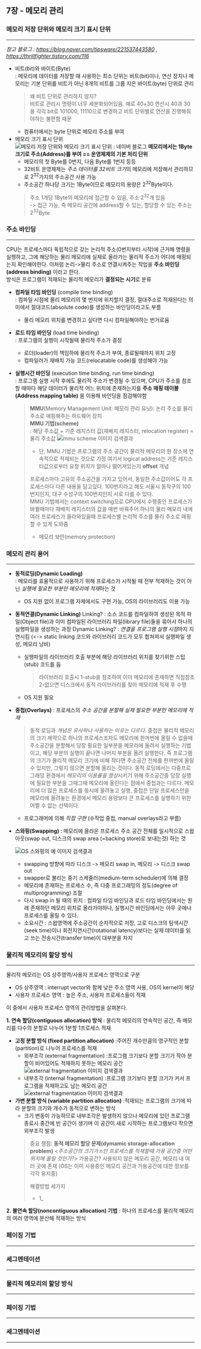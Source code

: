 ## 7장 - 메모리 관리

### 메모리 저장 단위와 메모리 크기 표시 단위
---
*참고 블로그 : https://blog.naver.com/tipsware/221537443580 , https://thrillfighter.tistory.com/116*
- 비트(bit)와 바이트(Byte)  
: 메모리에 데이터를 저장할 때 사용하는 최소 단위는 비트(bit)이나, 연산 장치나 메모리는 기본 단위를 비트가 아닌 8개의 비트를 그룹 지은 바이트(byte) 단위로 관리
  > 왜 비트 단위로 관리하지 않지?  
    비트로 관리시 명령이 너무 세분화되어있음. 예로 40+30 연산시 40과 30을 각각 bit로 101000, 11110으로 변경하고 비트 단위별로 연산을 진행해줘야하는 불편함 때문
  - 컴퓨터에서는 byte 단위로 메모리 주소를 부여
- 메모리 크기 표시 단위
![메모리 저장 단위와 메모리 크기 표시 단위 : 네이버 블로그](https://lh3.googleusercontent.com/proxy/hJeWGc5qoTPUDJq6S0-cu9iEH8BU2voihOHAn0SA5UgtXz7qdBJbR3iucQtyydGBvcO0Rii1CdAILMZtEnQbwpMNQrrqSIqnyKg37rWWhnnd9AtxVRObp8UwIkQ3C_btXHXZCKXNyL68muGCIlQjKjWMawalMcv9RF9cCV4Gi2ysTWFmMJq-JhhZx1FQ96QSWlJG4a68ccgE0tAm62wpPGfSGTPJbxuXzYHqL451cIcUQlbR_dj5j4dfybruAps28zfIQ1N_KjpSmSszvDj0GfTnx6Ta9xjBoeZGmZxfQ3gb61U9kxlNEHSN)
  **메모리에서는 1Byte 크기로 주소(Address)를 부여 == 운영체제의 기본 처리 단위**  
    - 메모리의 첫 Byte를 0번지, 다음 Byte를 1번지 등등
    - 32비트 운영체제는 *주소 데이터를 32비트 크기*의 메모리에 저장해서 관리하므로 $2^32$가지의 주소공간 사용 가능
    - 주소공간 하나당 크기는 1Byte이므로 메모리의 용량은 $2^32$Byte이다.
    > 주소 1개당 1Byte의 메모리에 접근할 수 있음, 주소 $2^32$개 있음  
    -> 접근 가능, 즉 메모리 공간에 address할 수 있는, 할당할 수 있는 주소는 $2^32$Byte
### 주소 바인딩
---
CPU는 프로세스마다 독립적으로 갖는 논리적 주소(0번지부터 시작)에 근거해 명령을 실행하고, 그에 해당하는 물리 메모리에 실제로 올라가는 물리적 주소가 어디에 매핑되는지 확인해야한다. 이처럼 논리->물리 주소로 연결시켜주는 작업을 **주소 바인딩(address binding)** 이라고 한다.    
방식은 프로그램이 적재되는 물리적 메모리가 **결정되는 시기**로 분류 
 - **컴파일 타임 바인딩** (compile time binding)  
 : 컴파일 시점에 물리 메모리의 몇 번지에 위치할지 결정, 절대주소로 적재된다는 의미에서 절대코드(absolute code)를 생성하는 바인딩이라고도 부름
   - 물리 메모리 위치를 변경하고 싶다면 다시 컴파일해야하는 번거로움

 - **로드 타임 바인딩** (load time binding)  
 : 프로그램의 실행이 시작될때 물리적 주소가 결정
   - 로더(loader)의 책임하에 물리적 주소가 부여, 종료될때까지 위치 고정
   - 컴파일러가 재배치 가능 코드(relocatable code)를 생성해야 가능
 - **실행시간 바인딩** (execution time binding, run time binding)  
: 프로그램 실행 시작 후에도 물리적 주소가 변경될 수 있으며, CPU가 주소를 참조할 때마다 해당 데이터가 물리적 어느 위치에 존재하는지를 **주소 매핑 테이블(Address mapping table)** 을 이용해 바인딩을 점검해야함
   > **MMU**(Memory Management Unit: 메모리 관리 유닛): 논리 주소를 물리 주소로 매핑해주는 하드웨어 장치  
   **MMU 기법(scheme)**  
   : 해당 주소값 + 기준 레지스터 값(재배치 레지스터, relocation register) = 물리 주소값
    ![mmu scheme 이미지 검색결과](https://img1.daumcdn.net/thumb/R800x0/?scode=mtistory2&fname=https%3A%2F%2Ft1.daumcdn.net%2Fcfile%2Ftistory%2F2134D4355752F6AB1D)
    >  - 단, MMU 기법은 프로그램의 주소 공간이 물리적 메모리의 한 장소에 연속적으로 적재되는 것으로 가정
    > 여기서 logical address는 기준 레지스터값으로부터 요청 위치가 얼마나 떨어져있는지 **offset** 개념
    >
    > 프로세스마다 고유의 주소공간을 가지고 있어서, 동일한 주소값이어도 각 프로세스마다 다른 내용을 담고있다. 100번지라고 해도 서울시 동작구의 100번지인지, 대구 수성구의 100번지인지 서로 다를 수 있다.  
    MMU 기법에서는 context switching으로 CPU에서 수행중인 프로세스가 바뀔때마다 재배치 레지스터의 값을 매번 바꿔주어 하나의 물리 메모리 내에 여러 프로세스가 올라와있을때 프로세스별 논리적 주소를 
    물리 주소로 매핑할 수 있게 도와줌  
    >- 메모리 보안(memory protection)

### 메모리 관리 용어
---
- **동적로딩(Dynamic Loading)**  
 : 메모리를 효율적으로 사용하기 위해 프로세스가 시작될 때 전부 적재하는 것이 아닌 *실행에 필요한 부분만 메모리에 적재*하는 것
     - OS 지원 없이 프로그램 자체에서도 구현 가능, OS의 라이브러리도 이용 가능
- **동적연결(Dynamic Linking)**
  Linking? : 소스 코드를 컴파일하여 생성된 목적 파일(Object file)과 이미 컴파일된 라이브러리 파일(library file)들을 묶어서 하나의 실행파일을 생성하는 과정
  Dynamic Linking? : *연결을 프로그램 실행 시점*까지 지연시킴 (<-> static linking  코드와 라이브러리 코드가 모두 합쳐져서 실행파일 생성, 메모리 낭비)
    -  실행파일의 라이브러리 호출 부분에 해당 라이브러리 위치를 찾기위한 스텁(stub) 코드를 둠
       > 라이브러리 호출시
       > 1-stub을 참조하여 이미 메모리에 존재하면 직접참조
       > 2-없으면 디스크에서 동적 라이브러리를 찾아 메모리에 적재 후 수행
     - OS 지원 필요
- **중첩(Overlays)**
  : 프로세스의 *주소 공간을 분할해 실제 필요한 부분만 메모리에 적재*
   > 동적 로딩과 *개념은 유사하나 사용하는 이유는 다르다.*
   > 중첩은 물리적 메모리의 크기 제약으로 하나의 프로세스조차도 메모리에 한꺼번에 올릴 수 없을때 주소공간을 분할해서 당장 필요한 일부분을 메모리에 올려서 실행하는 기법이고, 해당 부분의 실행이 끝나면 나머지 부분을 올려 실행한다. 즉 프로그램의 크기가 물리적 메모리 크기에 비해 작다면 주소공간 전체를 한꺼번에 올릴 수 있지만, 그렇지 않으면 분할해 올리는 것이다.
   > 동적 로딩에서는 다중프로그래밍 환경에서 *메모리의 이용률을 향상*시키기 위해 주소공간중 당장 실행에 필요한 부분을 그때그때 메모리에 올린다는 점에서 중첩과는 다르다. 메모리에 더 많은 프로세스를 동시에 올려놓고 실행, 중첩은 단일 프로세스만을 메모리에 올려놓는 환경에서 메모리 용량보다 큰 프로세스를 실행하기 위한 어쩔 수 없는 선택이다.
   - 프로그래머에 의해 *직접 구현* (수작업 중첩, manual overlays라고 부름)
  
- **스와핑(Swapping)**
: 메모리에 올라온 프로세스 주소 공간 전체를 일시적으로 스왑아웃(swap out, 디스크의 swap area (=backing store)로 보내는것) 하는 것  
    
    ![OS 스와핑의 예 이미지 검색결과](https://img1.daumcdn.net/thumb/R720x0.q80/?scode=mtistory2&fname=http%3A%2F%2Fcfile29.uf.tistory.com%2Fimage%2F99D56D385C74261A04E7B6)
  - swapping 방향에 따라 디스크 -> 메모리 swap in, 메모리 -> 디스크 swap out
  - swapper로 불리는 중기 스케줄러(medium-term scheduler)에 의해 결정
  - 메모리에 존재하는 프로세스 수, 즉 다중 프로그래밍의 정도(degree of multiprogramming) 조절
  - 다시 swap in 될 때의 위치 
   : 컴파일 타임 바인딩과 로드 타임 바인딩에서는 원래 존재하던 메모리 위치로 올라가야하나, 실행시간 바인딩에서는 아무 곳에나 프로세스를 올릴 수 있다.
  - 소요시간
   : 스왑영역에 주소공간이 순차적으로 저장, 고로 디스크의 탐색시간(seek time)이나 회전지연시간(rotational latency)보다는 실제 데이터를 읽고 쓰는 전송시간(transfer time)이 대부분을 차지
	  

### 물리적 메모리의 할당 방식
---
물리적 메모리는 OS 상주영역/사용자 프로세스 영역으로 구분
 - OS 상주영역
   : interrupt vector와 함께 낮은 주소 영역 사용, OS의 kernel이 해당
 - 사용자 프로세스 영역
   : 높은 주소, 사용자 프로세스들이 적재
   
이 중에서 사용자 프로세스 영역의 관리방법을 살펴본다.  

**1.  연속 할당(contiguous allocation) 방식**
: 물리적 메모리의 연속적인 공간, 즉 메모리를 다수의 분할로 나누어 1분할 1프로세스 적재
  - **고정 분할 방식 (fixed partition allocation)**
    :주어진 개수만큼의 영구적인 분할(partition)로 나누어 프로세스를 적재
       - 외부조각 (external fragmentation)
         :프로그램 크기보다 분할 크기가 작아 분할이 비어있어도 적재하지 못하는 메모리 공간
        ![external fragmentation 이미지 검색결과](https://prepinsta.com/wp-content/uploads/2019/01/External-Fragmentation.png)
       - 내부조각 (internal fragmentation)
         :프로그램 크기보다 분할 크기가 커서 프로그램을 적재하고도 남는 메모리 공간
        ![external fragmentation 이미지 검색결과](https://prepinsta.com/wp-content/uploads/2019/01/Internal-Fragmentation.png)
  - **가변 분할 방식 (variable partition allocation)**
  :적재되는 프로그램의 크기에 따라 분할의 크기와 개수가 동적으로 변하는 방식
    - 크기 변동이 가능하므로 내부조각은 발생하지 않으나 메모리에 있던 프로그램 종료시 중간에 빈 공간이 생기며 이 공간이 새로 시작하는 프로그램보다 작으면 외부조각 발생
    >중요 쟁점: **동적 메모리 할당 문제(dymamic storage-allocation problem)**
     <*주소공간의 크기가 n인 프로세스를 적재할때 가용 공간중 어떤 위치에 올릴 것인가?*>
     가용공간? 사용되지 않은 메모리 공간, 메모리 내 여러 곳에 존재
     (OS는 이미 사용중인 메모리 공간과 가용공간에 대한 정보를 각각 유지중)
     >
     >해결방법 세가지
     > - 1_
     
 **2.  불연속 할당(noncontiguous allocation) 기법**
: 하나의 프로세스를 물리적 메모리의 여러 영역에 분산해 적재하는 방식
### 페이징 기법
---
### 세그멘테이션
---

### 물리적 메모리의 할당 방식
---
### 페이징 기법
---
### 세그멘테이션
---